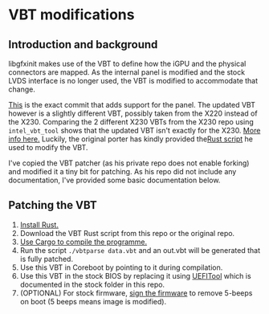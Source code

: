 # VBT modifications
## Introduction and background
libgfxinit makes use of the VBT to define how the iGPU and the physical connectors are mapped. As the internal panel is modified and the stock LVDS interface is no longer used, the VBT is modified to accommodate that change. 

[This](https://review.coreboot.org/c/coreboot/+/28950) is the exact commit that adds support for the panel. The updated VBT however is a slightly different VBT, possibly taken from the X220 instead of the X230. Comparing the 2 different X230 VBTs from the X230 repo using `intel_vbt_tool` shows that the updated VBT isn't exactly for the X230. [More info here.](https://www.reddit.com/r/thinkpad/comments/k6jaie/a_year_in_the_making_hear_my_x330_story/) Luckily, the original porter has kindly provided the[Rust script](https://code.fe80.eu/lynxis/vbtparse) he used to modify the VBT. 

I've copied the VBT patcher (as his private repo does not enable forking) and modified it a tiny bit for patching. As his repo did not include any documentation, I've provided some basic documentation below. 

## Patching the VBT
1. [Install Rust.](https://doc.rust-lang.org/book/ch01-01-installation.html)
1. Download the VBT Rust script from this repo or the original repo. 
1. [Use Cargo to compile the programme.](https://doc.rust-lang.org/book/ch01-03-hello-cargo.html)
1. Run the script `./vbtparse data.vbt` and an out.vbt will be generated that is fully patched.
1. Use this VBT in Coreboot by pointing to it during compilation. 
1. Use this VBT in the stock BIOS by replacing it using [UEFITool](https://github.com/LongSoft/UEFITool) which is documented in the stock folder in this repo.
1. (OPTIONAL) For stock firmware, [sign the firmware](https://github.com/thrimbor/thinkpad-uefi-sign) to remove 5-beeps on boot (5 beeps means image is modified). 
